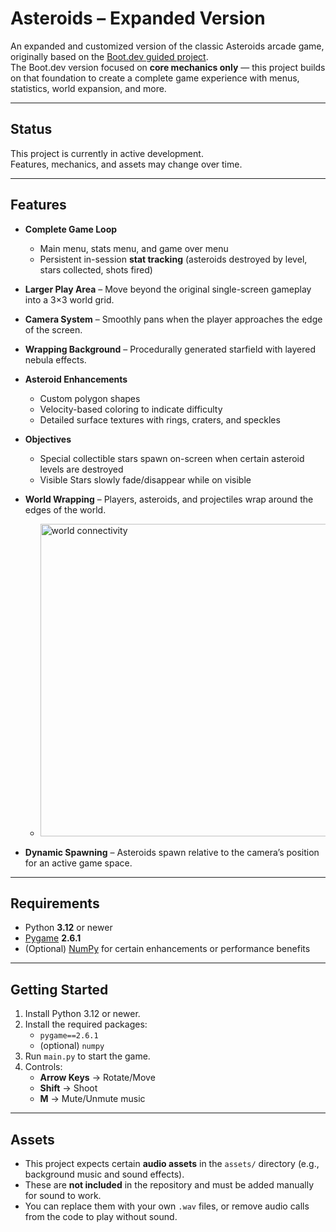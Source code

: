 # Asteroids – Expanded Version

An expanded and customized version of the classic Asteroids arcade game, originally based on the [Boot.dev guided project](https://www.boot.dev/courses/build-asteroids-python).  
The Boot.dev version focused on **core mechanics only** — this project builds on that foundation to create a complete game experience with menus, statistics, world expansion, and more.

---
## Status

This project is currently in active development.  
Features, mechanics, and assets may change over time.

---

## Features

- **Complete Game Loop**
  - Main menu, stats menu, and game over menu
  - Persistent in-session **stat tracking** (asteroids destroyed by level, stars collected, shots fired)
- **Larger Play Area** – Move beyond the original single-screen gameplay into a 3×3 world grid.
- **Camera System** – Smoothly pans when the player approaches the edge of the screen.
- **Wrapping Background** – Procedurally generated starfield with layered nebula effects.
- **Asteroid Enhancements**
  - Custom polygon shapes
  - Velocity-based coloring to indicate difficulty
  - Detailed surface textures with rings, craters, and speckles
- **Objectives**
  - Special collectible stars spawn on-screen when certain asteroid levels are destroyed
  - Visible Stars slowly fade/disappear while on visible
- **World Wrapping** – Players, asteroids, and projectiles wrap around the edges of the world.

  - <img width="500" height="500" alt="world connectivity" src="https://github.com/user-attachments/assets/4d464062-1315-4e1e-965a-d995b156d72e" />

- **Dynamic Spawning** – Asteroids spawn relative to the camera’s position for an active game space.

---

## Requirements

- Python **3.12** or newer
- [Pygame](https://www.pygame.org/) **2.6.1**
- (Optional) [NumPy](https://numpy.org/) for certain enhancements or performance benefits

---

## Getting Started

1. Install Python 3.12 or newer.
2. Install the required packages:
   - `pygame==2.6.1`
   - (optional) `numpy`
3. Run `main.py` to start the game.
4. Controls:
   - **Arrow Keys** → Rotate/Move
   - **Shift** → Shoot
   - **M** → Mute/Unmute music

---

## Assets

- This project expects certain **audio assets** in the `assets/` directory (e.g., background music and sound effects).
- These are **not included** in the repository and must be added manually for sound to work.
- You can replace them with your own `.wav` files, or remove audio calls from the code to play without sound.
